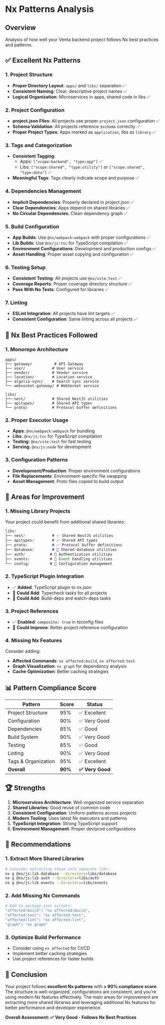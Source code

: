 # Nx Patterns Analysis

## Overview

Analysis of how well your Venta backend project follows Nx best practices and patterns.

## ✅ **Excellent Nx Patterns**

### 1. **Project Structure**

- **Proper Directory Layout**: `apps/` and `libs/` separation ✅
- **Consistent Naming**: Clear, descriptive project names ✅
- **Logical Organization**: Microservices in apps, shared code in libs ✅

### 2. **Project Configuration**

- **project.json Files**: All projects use proper `project.json` configuration ✅
- **Schema Validation**: All projects reference `$schema` correctly ✅
- **Proper Project Types**: Apps marked as `application`, libs as `library` ✅

### 3. **Tags and Categorization**

- **Consistent Tagging**:
  - Apps: `["scope:backend", "type:app"]` ✅
  - Libs: `["scope:shared", "type:utility"]` or `["scope:shared", "type:data"]` ✅
- **Meaningful Tags**: Tags clearly indicate scope and purpose ✅

### 4. **Dependencies Management**

- **Implicit Dependencies**: Properly declared in project.json ✅
- **Clear Dependencies**: Apps depend on shared libraries ✅
- **No Circular Dependencies**: Clean dependency graph ✅

### 5. **Build Configuration**

- **App Builds**: Use `@nx/webpack:webpack` with proper configurations ✅
- **Lib Builds**: Use `@nx/js:tsc` for TypeScript compilation ✅
- **Environment Configurations**: Development and production configs ✅
- **Asset Handling**: Proper asset copying and configuration ✅

### 6. **Testing Setup**

- **Consistent Testing**: All projects use `@nx/vite:test` ✅
- **Coverage Reports**: Proper coverage directory structure ✅
- **Pass With No Tests**: Configured for libraries ✅

### 7. **Linting**

- **ESLint Integration**: All projects have lint targets ✅
- **Consistent Configuration**: Same linting across all projects ✅

## 🎯 **Nx Best Practices Followed**

### 1. **Monorepo Architecture**

```
apps/
├── gateway/          # API Gateway
├── user/            # User service
├── vendor/          # Vendor service
├── location/        # Location service
├── algolia-sync/    # Search sync service
└── websocket-gateway/ # WebSocket service

libs/
├── nest/            # Shared NestJS utilities
├── apitypes/        # Shared API types
└── proto/           # Protocol buffer definitions
```

### 2. **Proper Executor Usage**

- **Apps**: `@nx/webpack:webpack` for bundling
- **Libs**: `@nx/js:tsc` for TypeScript compilation
- **Testing**: `@nx/vite:test` for fast testing
- **Serving**: `@nx/js:node` for development

### 3. **Configuration Patterns**

- **Development/Production**: Proper environment configurations
- **File Replacements**: Environment-specific file swapping
- **Asset Management**: Proto files copied to build output

## 🔧 **Areas for Improvement**

### 1. **Missing Library Projects**

Your project could benefit from additional shared libraries:

```typescript
libs/
├── nest/            # ✅ Shared NestJS utilities
├── apitypes/        # ✅ Shared API types
├── proto/           # ✅ Protocol buffer definitions
├── database/        # 🔄 Shared database utilities
├── auth/           # 🔄 Authentication utilities
├── events/         # 🔄 Event handling utilities
└── config/         # 🔄 Configuration management
```

### 2. **TypeScript Plugin Integration**

- ✅ **Added**: TypeScript plugin to nx.json
- 🔄 **Could Add**: Typecheck tasks for all projects
- 🔄 **Could Add**: Build-deps and watch-deps tasks

### 3. **Project References**

- ✅ **Enabled**: `composite: true` in tsconfig files
- 🔄 **Could Improve**: Better project reference configuration

### 4. **Missing Nx Features**

Consider adding:

- **Affected Commands**: `nx affected:build`, `nx affected:test`
- **Graph Visualization**: `nx graph` for dependency analysis
- **Cache Optimization**: Better caching strategies

## 📊 **Pattern Compliance Score**

| Pattern             | Score   | Status           |
| ------------------- | ------- | ---------------- |
| Project Structure   | 95%     | ✅ Excellent     |
| Configuration       | 90%     | ✅ Very Good     |
| Dependencies        | 85%     | ✅ Good          |
| Build System        | 90%     | ✅ Very Good     |
| Testing             | 85%     | ✅ Good          |
| Linting             | 90%     | ✅ Very Good     |
| Tags & Organization | 95%     | ✅ Excellent     |
| **Overall**         | **90%** | **✅ Very Good** |

## 🏆 **Strengths**

1. **Microservices Architecture**: Well-organized service separation
2. **Shared Libraries**: Good reuse of common code
3. **Consistent Configuration**: Uniform patterns across projects
4. **Modern Tooling**: Uses latest Nx executors and patterns
5. **TypeScript Integration**: Strong TypeScript support
6. **Environment Management**: Proper dev/prod configurations

## 🔄 **Recommendations**

### 1. **Extract More Shared Libraries**

```bash
# Consider extracting these into separate libs:
nx g @nx/js:lib database --directory=libs/database
nx g @nx/js:lib auth --directory=libs/auth
nx g @nx/js:lib events --directory=libs/events
```

### 2. **Add Missing Nx Commands**

```bash
# Add to package.json scripts:
"affected:build": "nx affected:build",
"affected:test": "nx affected:test",
"affected:lint": "nx affected:lint",
"graph": "nx graph"
```

### 3. **Optimize Build Performance**

- Consider using `nx affected` for CI/CD
- Implement better caching strategies
- Use project references for faster builds

## 🎯 **Conclusion**

Your project follows **excellent Nx patterns** with a **90% compliance score**. The structure is well-organized, configurations are consistent, and you're using modern Nx features effectively. The main areas for improvement are extracting more shared libraries and leveraging additional Nx features for better performance and developer experience.

**Overall Assessment: ✅ Very Good - Follows Nx Best Practices**
